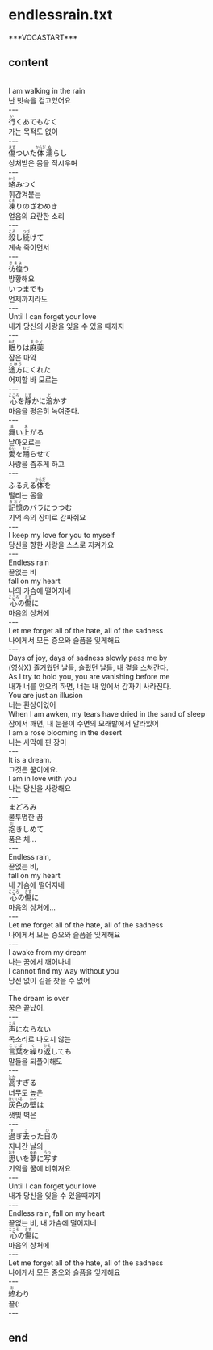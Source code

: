 <h1>endlessrain.txt</h1>
﻿***VOCASTART***<br>
<h2>content</h2><br>
I am walking in the rain<br>
난 빗속을 걷고있어요<br>
---<br>
<Ruby><rb>行</rb><rt>い</rt></Ruby>くあてもなく<br>
가는 목적도 없이<br>
---<br>
<Ruby><rb>傷</rb><rt>きず</rt></Ruby>ついた<Ruby><rb>体</rb><rt>からだ</rt></Ruby><Ruby><rb>濡</rb><rt>ぬ</rt></Ruby>らし<br>
상처받은 몸을 적시우며<br>
---<br>
<Ruby><rb>絡</rb><rt>から</rt></Ruby>みつく<br>
휘감겨붙는<br>
<Ruby><rb>凍</rb><rt>こお</rt></Ruby>りのざわめき<br>
얼음의 요란한 소리<br>
---<br>
<Ruby><rb>殺</rb><rt>ころ</rt></Ruby>し<Ruby><rb>続</rb><rt>つづ</rt></Ruby>けて<br>
계속 죽이면서<br>
---<br>
<Ruby><rb>彷徨</rb><rt>さまよ</rt></Ruby>う<br>
방황해요<br>
いつまでも<br>
언제까지라도<br>
---<br>
Until I can forget your love<br>
내가 당신의 사랑을 잊을 수 있을 때까지<br>
---<br>
<Ruby><rb>眠</rb><rt>ねむ</rt></Ruby>りは<Ruby><rb>麻薬</rb><rt>まやく</rt></Ruby><br>
잠은 마약<br>
<Ruby><rb>途方</rb><rt>とほう</rt></Ruby>にくれた<br>
어찌할 바 모르는<br>
---<br>
<Ruby><rb>心</rb><rt>こころ</rt></Ruby>を<Ruby><rb>靜</rb><rt>しず</rt></Ruby>かに<Ruby><rb>溶</rb><rt>と</rt></Ruby>かす<br>
마음을 평온히 녹여준다.<br>
---<br>
<Ruby><rb>舞</rb><rt>ま</rt></Ruby>い<Ruby><rb>上</rb><rt>あ</rt></Ruby>がる<br>
날아오르는<br>
<Ruby><rb>愛</rb><rt>あい</rt></Ruby>を<Ruby><rb>踊</rb><rt>おど</rt></Ruby>らせて<br>
사랑을 춤추게 하고<br>
---<br>
ふるえる<Ruby><rb>体</rb><rt>からだ</rt></Ruby>を<br>
떨리는 몸을<br>
<Ruby><rb>記憶</rb><rt>きおく</rt></Ruby>のバラにつつむ<br>
기억 속의 장미로 감싸줘요<br>
---<br>
I keep my love for you to myself<br>
당신을 향한 사랑을 스스로 지켜가요<br>
---<br>
Endless rain<br>
끝없는 비<br>
fall on my heart<br>
나의 가슴에 떨어지네<br>
<Ruby><rb>心</rb><rt>こころ</rt></Ruby>の<Ruby><rb>傷</rb><rt>きず</rt></Ruby>に<br>
마음의 상처에<br>
---<br>
Let me forget all of the hate, all of the sadness<br>
나에게서 모든 증오와 슬픔을 잊게해요<br>
---<br>
Days of joy, days of sadness slowly pass me by<br>
(영상X) 즐거웠던 날들, 슬펐던 날들, 내 곁을 스쳐간다.<br>
As I try to hold you, you are vanishing before me<br>
내가 너를 안으려 하면, 너는 내 앞에서 갑자기 사라진다.<br>
You are just an illusion<br>
너는 환상이었어<br>
When I am awken, my tears have dried in the sand of sleep<br>
잠에서 깨면, 내 눈물이 수면의 모래밭에서 말라있어<br>
I am a rose blooming in the desert<br>
나는 사막에 핀 장미<br>
---<br>
It is a dream.<br>
그것은 꿈이에요.<br>
I am in love with you<br>
나는 당신을 사랑해요<br>
---<br>
まどろみ<br>
불투명한 꿈<br>
<Ruby><rb>抱</rb><rt>だ</rt></Ruby>きしめて<br>
품은 채...<br>
---<br>
Endless rain,<br>
끝없는 비,<br>
fall on my heart<br>
내 가슴에 떨어지네<br>
<Ruby><rb>心</rb><rt>こころ</rt></Ruby>の<Ruby><rb>傷</rb><rt>きず</rt></Ruby>に<br>
마음의 상처에...<br>
---<br>
Let me forget all of the hate, all of the sadness<br>
나에게서 모든 증오와 슬픔을 잊게해요<br>
---<br>
I awake from my dream<br>
나는 꿈에서 깨어나네<br>
I cannot find my way without you<br>
당신 없이 길을 찾을 수 없어<br>
---<br>
The dream is over<br>
꿈은 끝났어.<br>
---<br>
<Ruby><rb>声</rb><rt>こえ</rt></Ruby>にならない<br>
목소리로 나오지 않는<br>
<Ruby><rb>言葉</rb><rt>ことば</rt></Ruby>を<Ruby><rb>繰</rb><rt>く</rt></Ruby>り<Ruby><rb>返</rb><rt>かえ</rt></Ruby>しても<br>
말들을 되풀이해도<br>
---<br>
<Ruby><rb>高</rb><rt>たか</rt></Ruby>すぎる<br>
너무도 높은<br>
<Ruby><rb>灰色</rb><rt>はいいろ</rt></Ruby>の<Ruby><rb>壁</rb><rt>かべ</rt></Ruby>は<br>
잿빛 벽은<br>
---<br>
<Ruby><rb>過</rb><rt>す</rt></Ruby>ぎ<Ruby><rb>去</rb><rt>さ</rt></Ruby>った<Ruby><rb>日</rb><rt>ひ</rt></Ruby>の<br>
지나간 날의<br>
<Ruby><rb>思</rb><rt>おも</rt></Ruby>いを<Ruby><rb>夢</rb><rt>ゆめ</rt></Ruby>に<Ruby><rb>写</rb><rt>うつ</rt></Ruby>す<br>
기억을 꿈에 비춰져요<br>
---<br>
Until I can forget your love<br>
내가 당신을 잊을 수 있을때까지<br>
---<br>
Endless rain, fall on my heart<br>
끝없는 비, 내 가슴에 떨어지네<br>
<Ruby><rb>心</rb><rt>こころ</rt></Ruby>の<Ruby><rb>傷</rb><rt>きず</rt></Ruby>に<br>
마음의 상처에<br>
---<br>
Let me forget all of the hate, all of the sadness<br>
나에게서 모든 증오와 슬픔을 잊게해요<br>
---<br>
<ruby><rb>終</rb><rt>お</rt></ruby>わり<br>
끝(:<br>
---<br>
<h2>end</h2>
